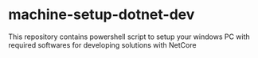 # machine-setup-dotnet-dev
This repository contains powershell script to setup your windows PC with required softwares for developing solutions with NetCore
